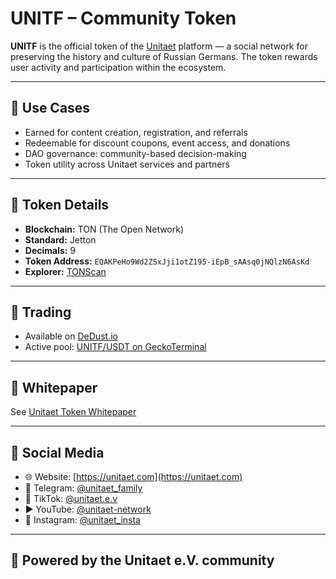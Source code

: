 # UNITF – Community Token

**UNITF** is the official token of the [Unitaet](https://unitaet.com) platform — a social network for preserving the history and culture of Russian Germans. The token rewards user activity and participation within the ecosystem.

---

## 🔹 Use Cases
- Earned for content creation, registration, and referrals  
- Redeemable for discount coupons, event access, and donations  
- DAO governance: community-based decision-making  
- Token utility across Unitaet services and partners

---

## 🔹 Token Details
- **Blockchain:** TON (The Open Network)  
- **Standard:** Jetton  
- **Decimals:** 9  
- **Token Address:** `EQAKPeHo9Wd2ZSxJji1otZ195-iEpB_sAAsq0jNQlzN6AsKd`  
- **Explorer:** [TONScan](https://tonscan.org/address/EQAKPeHo9Wd2ZSxJji1otZ195-iEpB_sAAsq0jNQlzN6AsKd)

---

## 🔹 Trading
- Available on [DeDust.io](https://dedust.io)  
- Active pool: [UNITF/USDT on GeckoTerminal](https://www.geckoterminal.com/ton/pools/EQAz70AzSAFeawWZPAWihoMK3fIWl20HyuWwluOwpeT9gMKc)

---

## 📄 Whitepaper
See [Unitaet Token Whitepaper](./Unitaet%20Token%20Whitepaper_version_02_2019_2024.pdf)

---

## 📲 Social Media

- 🌐 Website: [https://unitaet.com](https://unitaet.com)  
- 📣 Telegram: [@unitaet_family](https://t.me/unitaet_family)  
- 🎥 TikTok: [@unitaet.e.v](https://www.tiktok.com/@unitaet.e.v)  
- ▶️ YouTube: [@unitaet-network](https://www.youtube.com/@unitaet-network)  
- 📸 Instagram: [@unitaet_insta](https://www.instagram.com/unitaet_insta)

---

## 🤝 Powered by the Unitaet e.V. community
